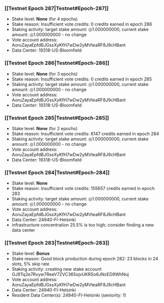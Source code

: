### [[Testnet Epoch 287|Testnet#Epoch-287]]
* Stake level: **None** (for 4 epochs)
* Stake reason: Insufficient vote credits: 0 credits earned in epoch 286
* Staking activity: target stake amount: ◎1.000000000, current stake amount: ◎1.000000000 - no change
* Vote account address: AoruZayaEpfdBJGssXyKfH7wDw2yMVteaRF8J9cHBant
* Data Center: 19318-US-Bloomfield
### [[Testnet Epoch 286|Testnet#Epoch-286]]
* Stake level: **None** (for 3 epochs)
* Stake reason: Insufficient vote credits: 0 credits earned in epoch 285
* Staking activity: target stake amount: ◎1.000000000, current stake amount: ◎1.000000000 - no change
* Vote account address: AoruZayaEpfdBJGssXyKfH7wDw2yMVteaRF8J9cHBant
* Data Center: 19318-US-Bloomfield
### [[Testnet Epoch 285|Testnet#Epoch-285]]
* Stake level: **None** (for 2 epochs)
* Stake reason: Insufficient vote credits: 6147 credits earned in epoch 284
* Staking activity: target stake amount: ◎1.000000000, current stake amount: ◎1.000000000 - no change
* Vote account address: AoruZayaEpfdBJGssXyKfH7wDw2yMVteaRF8J9cHBant
* Data Center: 19318-US-Bloomfield
### [[Testnet Epoch 284|Testnet#Epoch-284]]
* Stake level: **None**
* Stake reason: Insufficient vote credits: 155657 credits earned in epoch 283
* Staking activity: target stake amount: ◎1.000000000, current stake amount: ◎1.000000000 - no change
* Vote account address: AoruZayaEpfdBJGssXyKfH7wDw2yMVteaRF8J9cHBant
* Data Center: 24940-FI-Helsinki
* infrastructure concentration 25.5% is too high; consider finding a new data center
### [[Testnet Epoch 283|Testnet#Epoch-283]]
* Stake level: **Bonus**
* Stake reason: Good block production during epoch 282: 23 blocks in 24 slots, 5% skip rate
* Staking activity: creating new stake account GJ9Tq2e7Rvyw7ReeV7ZVC365ojvUKRSo6JNzED9WhNuj
* Vote account address: AoruZayaEpfdBJGssXyKfH7wDw2yMVteaRF8J9cHBant
* Data Center: 24940-FI-Helsinki
* Resident Data Center(s): 24940-FI-Helsinki (seniority: 1)